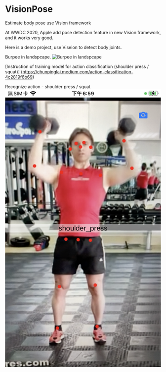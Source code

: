 # VisionPose
Estimate body pose use Vision framework

At WWDC 2020, Apple add pose detection feature in new Vision framework, and it works very good.

Here is a demo project, use Viseion to detect body joints.

Burpee in landspcape.
![Burpee in landspcape](./image/Burpee-landscape.gif)

[Instruction of training model for action classification (shoulder press / squat)] (https://chunpinglai.medium.com/action-classification-4c2819f6b69)


Recognize action - shoulder press / squat
![Recognize action - shoulder press / squat](./image/actionclassication.png)


